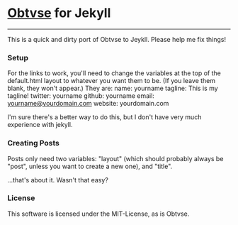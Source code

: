 # [Obtvse](https://github.com/natew/obtvse) for Jekyll
--------------------------------

This is a quick and dirty port of Obtvse to Jeykll. Please help me fix things!

### Setup
For the links to work, you'll need to change the variables at the top of the default.html layout to whatever you want them to be. (If you leave them blank, they won't appear.)
They are:
name: yourname
tagline: This is my tagline!
twitter: yourname
github: yourname
email: yourname@yourdomain.com
website: yourdomain.com

I'm sure there's a better way to do this, but I don't have very much experience with jekyll.

### Creating Posts
Posts only need two variables: "layout" (which should probably always be "post", unless you want to create a new one), and "title".

...that's about it. Wasn't that easy?

### License
This software is licensed under the MIT-License, as is Obtvse.
